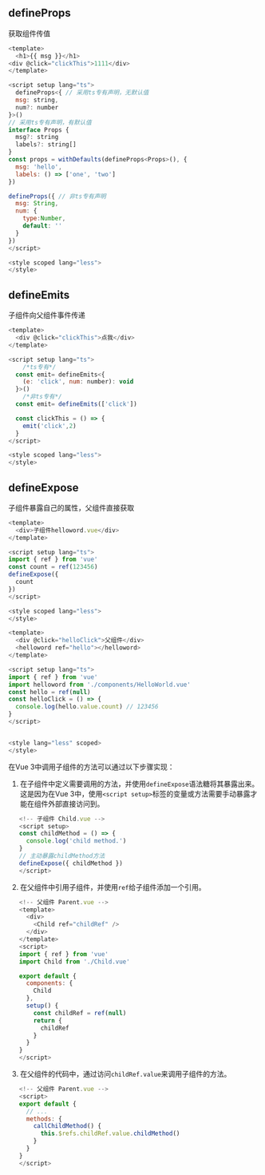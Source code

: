 
## defineProps

获取组件传值

```js
<template>
  <h1>{{ msg }}</h1>
<div @click="clickThis">1111</div>
</template>

<script setup lang="ts">
  defineProps<{ // 采用ts专有声明，无默认值
  msg: string,
  num?: number
}>()
// 采用ts专有声明，有默认值
interface Props {
  msg?: string
  labels?: string[]
}
const props = withDefaults(defineProps<Props>(), {
  msg: 'hello',
  labels: () => ['one', 'two']
})

defineProps({ // 非ts专有声明
  msg: String,
  num: {
    type:Number,
    default: ''
  }
})
</script>

<style scoped lang="less">
</style>
```

## defineEmits

子组件向父组件事件传递

```js
<template>
  <div @click="clickThis">点我</div>
</template>

<script setup lang="ts">
    /*ts专有*/
  const emit= defineEmits<{
    (e: 'click', num: number): void
  }>()
    /*非ts专有*/
  const emit= defineEmits(['click'])

  const clickThis = () => {
    emit('click',2)
  }
</script>

<style scoped lang="less">
</style>
```

## defineExpose

子组件暴露自己的属性，父组件直接获取

```js
<template>
  <div>子组件helloword.vue</div>
</template>

<script setup lang="ts">
import { ref } from 'vue'
const count = ref(123456)
defineExpose({
  count
})
</script>

<style scoped lang="less">
</style>
```

```js
<template>
  <div @click="helloClick">父组件</div>
  <helloword ref="hello"></helloword>
</template>

<script setup lang="ts">
import { ref } from 'vue'
import helloword from './components/HelloWorld.vue'
const hello = ref(null)
const helloClick = () => {
  console.log(hello.value.count) // 123456
}
</script>


<style lang="less" scoped>
</style>
```

在Vue 3中调用子组件的方法可以通过以下步骤实现：

1.  在子组件中定义需要调用的方法，并使用`defineExpose`语法糖将其暴露出来。这是因为在Vue 3中，使用`<script setup>`标签的变量或方法需要手动暴露才能在组件外部直接访问到。

```js
   <!-- 子组件 Child.vue -->
   <script setup>
   const childMethod = () => {
     console.log('child method.')
   }
   // 主动暴露childMethod方法
   defineExpose({ childMethod })
   </script>


```

2.  在父组件中引用子组件，并使用`ref`给子组件添加一个引用。

```js
   <!-- 父组件 Parent.vue -->
   <template>
     <div>
       <Child ref="childRef" />
     </div>
   </template>
   <script>
   import { ref } from 'vue'
   import Child from './Child.vue'

   export default {
     components: {
       Child
     },
     setup() {
       const childRef = ref(null)
       return {
         childRef
       }
     }
   }
   </script>


```

3.  在父组件的代码中，通过访问`childRef.value`来调用子组件的方法。

```js
   <!-- 父组件 Parent.vue -->
   <script>
   export default {
     // ...
     methods: {
       callChildMethod() {
         this.$refs.childRef.value.childMethod()
       }
     }
   }
   </script>


```